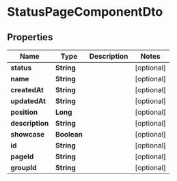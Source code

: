 
# StatusPageComponentDto

## Properties
Name | Type | Description | Notes
------------ | ------------- | ------------- | -------------
**status** | **String** |  |  [optional]
**name** | **String** |  |  [optional]
**createdAt** | **String** |  |  [optional]
**updatedAt** | **String** |  |  [optional]
**position** | **Long** |  |  [optional]
**description** | **String** |  |  [optional]
**showcase** | **Boolean** |  |  [optional]
**id** | **String** |  |  [optional]
**pageId** | **String** |  |  [optional]
**groupId** | **String** |  |  [optional]



